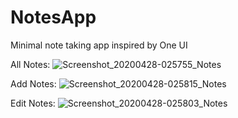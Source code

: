 # NotesApp
Minimal note taking app inspired by One UI

All Notes:
![Screenshot_20200428-025755_Notes](https://user-images.githubusercontent.com/18700114/80422699-46d93e80-88fc-11ea-87ae-5a49ace6ff75.jpg)

Add Notes:
![Screenshot_20200428-025815_Notes](https://user-images.githubusercontent.com/18700114/80422758-61131c80-88fc-11ea-9780-7e5ff1bb9cae.jpg)

Edit Notes:
![Screenshot_20200428-025803_Notes](https://user-images.githubusercontent.com/18700114/80422747-59537800-88fc-11ea-8fd1-983a9581ba75.jpg)
